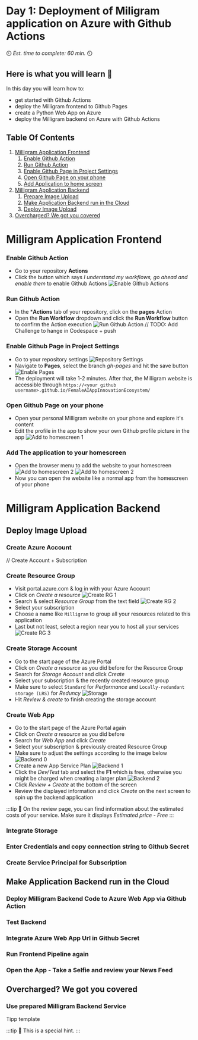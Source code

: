 # Day 1: Deployment of Miligram application on Azure with Github Actions

⏲️ *Est. time to complete: 60 min.* ⏲️

## Here is what you will learn 🎯

In this day you will learn how to:

- get started with Github Actions
- deploy the Milligram frontend to Github Pages
- create a Python Web App on Azure
- deploy the Milligram backend on Azure with Github Actions

## Table Of Contents

1. [Milligram Application Frontend](#milligram-application-frontend)
    1. [Enable Github Action](#enable-github-action)
    2. [Run Github Action](#run-github-action)
    3. [Enable Github Page in Project Settings](#enable-github-page-in-project-settings)
    4. [Open Github Page on your phone](#open-github-page-on-your-phone)
    5. [Add Application to home screen](#add-application-to-home-screen)
2. [Milligram Application Backend](#milligram-application-backend)
    1. [Prepare Image Upload](#prepare-image-upload)
    2. [Make Application Backend run in the Cloud](#make-application-backend-run-in-the-cloud)
    3. [Deploy Image Upload](#deploy-image-upload)
3. [Overcharged? We got you covered](#overcharged-we-got-you-covered)

# Milligram Application Frontend

### Enable Github Action
* Go to your repository **Actions**
* Click the button which says *I understand my workflows, go ahead and enable them* to enable Github Actions
![Enable Github Actions](images/frontend_enable_action.png)
### Run Github Action
* In the ***Actions** tab of your repository, click on the **pages** Action
* Open the **Run Workflow** dropdown and click the **Run Workflow** button to confirm the Action execution
![Run Github Action](images/frontend_run_action.png)
// TODO: Add Challenge to hange in Codespace + push
### Enable Github Page in Project Settings
* Go to your repository settings
![Repository Settings](images/repo_main.png)
* Navigate to **Pages**, select the branch *gh-pages* and hit the save button
![Enable Pages](images/frontend_pages.png)
* The deployment will take 1-2 minutes. After that, the Milligram website is accessible through `https://<your github username>.github.io/FemaleAIAppInnovationEcosystem/`
### Open Github Page on your phone
* Open your personal Milligram website on your phone and explore it's content
* Edit the profile in the app to show your own Github profile picture in the app
![Add to homescreen 1](images/frontend_homescreen_0.jpg)
### Add The application to your homescreen
* Open the browser menu to add the website to your homescreen
![Add to homescreen 2](images/frontend_homescreen_1.jpg) ![Add to homescreen 2](images/frontend_homescreen_2.jpg)
* Now you can open the website like a normal app from the homescreen of your phone
# Milligram Application Backend

## Deploy Image Upload

### Create Azure Account
// Create Account + Subscription

### Create Resource Group
* Visit portal.azure.com & log in with your Azure Account
* Click on *Create a resource*
![Create RG 1](images/backend_create_rg_0.png)
* Search & select *Resource Group* from the text field
![Create RG 2](images/backend_create_rg_1.png)
* Select your subscription
* Choose a name like `Milligram` to group all your resources related to this application
* Last but not least, select a region near you to host all your services
![Create RG 3](images/backend_create_rg_2.png)
### Create Storage Account
* Go to the start page of the Azure Portal
* Click on *Create a resource* as you did before for the Resource Group
* Search for *Storage Account* and click *Create*
* Select your subscription & the recently created resource group
* Make sure to select `Standard` for *Performance* and `Locally-redundant storage (LRS)` for *Reduncy*
![Storage](images/backend_storage_0.png)
* Hit *Review & create* to finish creating the storage account
### Create Web App
* Go to the start page of the Azure Portal again
* Click on *Create a resource* as you did before
* Search for *Web App* and click *Create*
* Select your subscription & previously created Resource Group
* Make sure to adjust the settings according to the image below
![Backend 0](images/backend_app_0.png)
* Create a new App Service Plan
![Backend 1](images/backend_app_1.png)
* Click the *Dev/Test* tab and select the **F1** which is free, otherwise you might be charged when creating a larger plan
![Backend 2](images/backend_app_2.png)
* Click *Review + Create* at the bottom of the screen
* Review the displayed information and click *Create* on the next screen to spin up the backend application

:::tip
📝 On the review page, you can find information about the estimated costs of your service. Make sure it displays *Estimated price - Free*
:::
### Integrate Storage

### Enter Credentials and copy connection string to Github Secret

### Create Service Principal for Subscription

## Make Application Backend run in the Cloud

### Deploy Milligram Backend Code to Azure Web App via Github Action

### Test Backend

### Integrate Azure Web App Url in Github Secret

### Run Frontend Pipeline again

### Open the App - Take a Selfie and review your News Feed

## Overcharged? We got you covered

### Use prepared Milligram Backend Service



Tipp template

:::tip
📝 This is a special hint.
:::